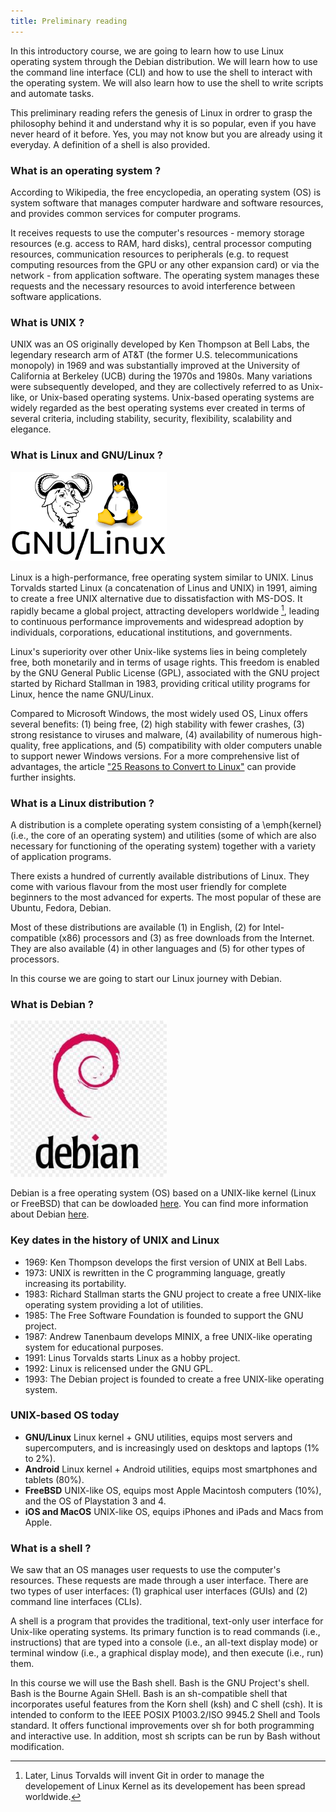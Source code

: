 ```yaml
---
title: Preliminary reading
---
```


In this introductory course, we are going to learn how to use Linux operating system through the Debian distribution. We will learn how to use the command line interface (CLI) and how to use the shell to interact with the operating system. We will also learn how to use the shell to write scripts and automate tasks.

This preliminary reading refers the genesis of Linux in ordrer to grasp the philosophy behind it and understand why it is so popular, even if you have never heard of it before. Yes, you may not know but you are already using it everyday. A definition of a shell is also provided.

### What is an operating system ?
According to Wikipedia, the free encyclopedia, an operating system (OS) is system software that manages computer hardware and software resources, and provides common services for computer programs. 

It receives requests to use the computer's resources - memory storage resources (e.g. access to RAM, hard disks), central processor computing resources, communication resources to peripherals (e.g. to request computing resources from the GPU or any other expansion card) or via the network - from application software. The operating system manages these requests and the necessary resources to avoid interference between software applications.

### What is UNIX ?
UNIX was an OS originally developed by Ken Thompson at Bell Labs, the legendary research arm of AT&T (the former U.S. telecommunications monopoly) in 1969 and was substantially improved at the University of California at Berkeley (UCB) during the 1970s and 1980s. Many variations were subsequently developed, and they are collectively referred to as Unix-like, or Unix-based operating systems. Unix-based operating systems are widely regarded as the best operating systems ever created in terms of several criteria, including stability, security, flexibility, scalability and elegance.

### What is Linux and GNU/Linux ?

<img src="/assets/img/gnulinux-logo.png" alt="" width="250"/>

Linux is a high-performance, free operating system similar to UNIX. Linus Torvalds started Linux (a concatenation of Linus and UNIX) in 1991, aiming to create a free UNIX alternative due to dissatisfaction with MS-DOS. It rapidly became a global project, attracting developers worldwide [^1], leading to continuous performance improvements and widespread adoption by individuals, corporations, educational institutions, and governments.

Linux's superiority over other Unix-like systems lies in being completely free, both monetarily and in terms of usage rights. This freedom is enabled by the GNU General Public License (GPL), associated with the GNU project started by Richard Stallman in 1983, providing critical utility programs for Linux, hence the name GNU/Linux.

Compared to Microsoft Windows, the most widely used OS, Linux offers several benefits: (1) being free, (2) high stability with fewer crashes, (3) strong resistance to viruses and malware, (4) availability of numerous high-quality, free applications, and (5) compatibility with older computers unable to support newer Windows versions. For a more comprehensive list of advantages, the article ["25 Reasons to Convert to Linux"](http://www.linfo.org/reasons_to_convert.html) can provide further insights.

### What is a Linux distribution ?

A distribution is a complete operating system consisting of a \emph{kernel} (i.e., the core of an operating system) and utilities (some of which are also necessary for functioning of the operating system) together with a variety of application programs. 

There exists a hundred of currently available distributions of Linux. They come with various flavour from the most user friendly for complete beginners to the most advanced for experts. The most popular of these are Ubuntu, Fedora, Debian.

Most of these distributions are available (1) in English, (2) for Intel-compatible (x86) processors and (3) as free downloads from the Internet. They are also available (4) in other languages and (5) for other types of processors.

In this course we are going to start our Linux journey with Debian.

### What is Debian ?

<img src="/assets/img/debian-logo.jpg" alt="" width="250"/>

Debian is a free operating system (OS) based on a UNIX-like kernel (Linux or FreeBSD) that can be dowloaded [here](https://www.debian.org/download). You can find more information about Debian [here](https://www.debian.org/intro/about).

### Key dates in the history of UNIX and Linux

- 1969: Ken Thompson develops the first version of UNIX at Bell Labs.
- 1973: UNIX is rewritten in the C programming language, greatly increasing its portability.
- 1983: Richard Stallman starts the GNU project to create a free UNIX-like operating system providing a lot of utilities.
- 1985: The Free Software Foundation is founded to support the GNU project.
- 1987: Andrew Tanenbaum develops MINIX, a free UNIX-like operating system for educational purposes.
- 1991: Linus Torvalds starts Linux as a hobby project.
- 1992: Linux is relicensed under the GNU GPL.
- 1993: The Debian project is founded to create a free UNIX-like operating system.

### UNIX-based OS today

- **GNU/Linux** Linux kernel + GNU utilities, equips most servers and supercomputers, and is increasingly used on desktops and laptops (1% to 2%).
- **Android** Linux kernel + Android utilities, equips most smartphones and tablets (80%).
- **FreeBSD** UNIX-like OS, equips most Apple Macintosh computers (10%), and the OS of Playstation 3 and 4.
- **iOS and MacOS** UNIX-like OS, equips iPhones and iPads and Macs from Apple.

### What is a shell ?

We saw that an OS manages user requests to use the computer's resources. These requests are made through a user interface. There are two types of user interfaces: (1) graphical user interfaces (GUIs) and (2) command line interfaces (CLIs).

A shell is a program that provides the traditional, text-only user interface for Unix-like operating systems. Its primary function is to read commands (i.e., instructions) that are typed into a console (i.e., an all-text display mode) or terminal window (i.e., a graphical display mode), and then execute (i.e., run) them.

In this course we will use the Bash shell. Bash is the GNU Project's shell. Bash is the Bourne Again SHell. Bash is an sh-compatible shell that incorporates useful features from the Korn shell (ksh) and C shell (csh). It is intended to conform to the IEEE POSIX P1003.2/ISO 9945.2 Shell and Tools standard. It offers functional improvements over sh for both programming and interactive use. In addition, most sh scripts can be run by Bash without modification.

[^1]: Later, Linus Torvalds will invent Git in order to manage the developement of Linux Kernel as its developement has been spread worldwide.

